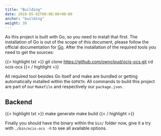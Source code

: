```yaml
---
title: "Building"
date: 2018-05-02T00:00:00+00:00
anchor: "building"
weight: 30
---
```


As this project is built with Go, so you need to install that first. The installation of Go is out of the scope of this document, please follow the official documentation for [Go](golang). After the installation of the required tools you need to get the sources:

{{< highlight txt >}}
git clone https://github.com/owncloud/ocis-ocs.git
cd ocis-ocs
{{< / highlight >}}

All required tool besides Go itself and make are bundled or getting automatically installed within the `GOPATH`. All commands to build this project are part of our `Makefile` and respectively our `package.json`.

## Backend

{{< highlight txt >}}
make generate
make build
{{< / highlight >}}

Finally you should have the binary within the `bin/` folder now, give it a try with `./bin/ocis-ocs -h` to see all available options.

[golang]: https://golang.org/doc/install
[nodejs]: https://nodejs.org/en/download/package-manager/
[yarn]: https://yarnpkg.com/lang/en/docs/install/
